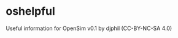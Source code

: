 # oshelpful
Useful information for OpenSim v0.1 by djphil (CC-BY-NC-SA 4.0)

<!-- PROFILE WANT TO MASKS
1   = Construire
4   = Faire des renconstres
8   = Rejoindre un groupe
32  = Vendre
2   = Explorer
64  = Etre engagé
16  = Acheter
128 = Recruter
255
-->

<!-- PROFILE SKILLS MASKS
1   = Textures
8   = Modèle
16  = Scripter
2   = Architecture
4   = Organiser des évènements
32  = Customiser des avatars
63
-->
